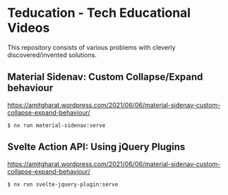 # Teducation - Tech Educational Videos

This repository consists of various problems with cleverly discovered/invented solutions.

## Material Sidenav: Custom Collapse/Expand behaviour

https://amitgharat.wordpress.com/2021/06/06/material-sidenav-custom-collapse-expand-behaviour/

```
$ nx run material-sidenav:serve
```

## Svelte Action API: Using jQuery Plugins

https://amitgharat.wordpress.com/2021/06/06/material-sidenav-custom-collapse-expand-behaviour/

```
$ nx run svelte-jquery-plugin:serve
```
